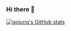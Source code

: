 ### Hi there 👋

[![gojung's GitHub stats](https://github-readme-stats.vercel.app/api?username=gojung&hide=contribs,prs&show_icons=true&theme=radical)](https://github.com/anuraghazra/github-readme-stats)
